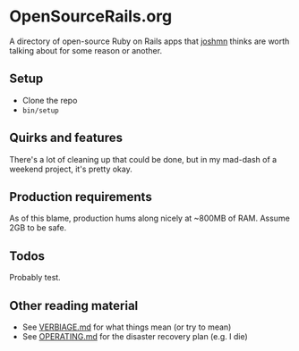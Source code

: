 # OpenSourceRails.org

A directory of open-source Ruby on Rails apps that [joshmn](/joshmn) thinks are worth talking about for some reason or another.

## Setup

* Clone the repo
* `bin/setup`

## Quirks and features

There's a lot of cleaning up that could be done, but in my mad-dash of a weekend project, it's pretty okay.

## Production requirements

As of this blame, production hums along nicely at ~800MB of RAM. Assume 2GB to be safe.

## Todos

Probably test.

## Other reading material

* See [VERBIAGE.md](VERBIAGE.md) for what things mean (or try to mean)
* See [OPERATING.md](OPERATING.md) for the disaster recovery plan (e.g. I die)
